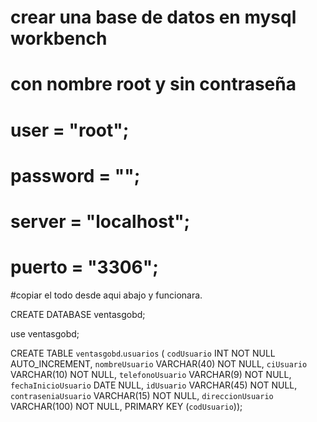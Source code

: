 # crear una base de datos en mysql workbench 
# con  nombre root  y sin contraseña 
# user = "root";
# password = "";
# server = "localhost";
# puerto = "3306";
#copiar el  todo desde aqui abajo y funcionara.

CREATE DATABASE ventasgobd;

 use  ventasgobd;

CREATE TABLE `ventasgobd`.`usuarios` (
  `codUsuario` INT NOT NULL AUTO_INCREMENT,
  `nombreUsuario` VARCHAR(40) NOT NULL,
  `ciUsuario` VARCHAR(10) NOT NULL,
  `telefonoUsuario` VARCHAR(9) NOT NULL,
  `fechaInicioUsuario` DATE NULL,
  `idUsuario` VARCHAR(45) NOT NULL,
  `contraseniaUsuario` VARCHAR(15) NOT NULL,
  `direccionUsuario` VARCHAR(100) NOT NULL,
  PRIMARY KEY (`codUsuario`));
